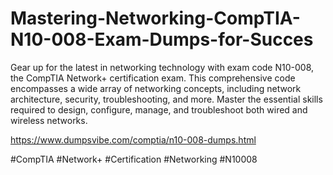 # Mastering-Networking-CompTIA-N10-008-Exam-Dumps-for-Succes

Gear up for the latest in networking technology with exam code N10-008, the CompTIA Network+ certification exam. 
This comprehensive code encompasses a wide array of networking concepts, including network architecture, security, troubleshooting, and more. 
Master the essential skills required to design, configure, manage, and troubleshoot both wired and wireless networks.

https://www.dumpsvibe.com/comptia/n10-008-dumps.html

#CompTIA #Network+ #Certification #Networking #N10008
